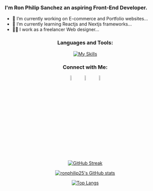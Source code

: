 <div align="center">
    
</div>

### I'm Ron Philip Sanchez an aspiring Front-End Developer.

- 🔭 I’m currently working on E-commerce and Portfolio websites...
- 📖 I’m currently learning Reactjs and Nextjs frameworks...
- 👨‍💼 I work as a freelancer Web designer...

<div align="center">
<h3>Languages and Tools:</h3>

[![My Skills](https://skillicons.dev/icons?i=html,arduino,docker,css,bootstrap,firebase,mysql,vscode,tailwind,js,laravel,mongodb,nextjs,nodejs,php,react,vercel,vite,vue,wordpress,visualstudio&perline=9&theme=light)](https://skillicons.dev)

  <h3>Connect with Me:</h3>
  
[<img src="https://img.icons8.com/fluent/48/000000/facebook-new.png" width="6.5%%"/>](https://www.facebook.com/ron.philip/)  &nbsp; [<img src="https://img.icons8.com/fluent/48/000000/instagram-new.png" width="6.5%"/>](https://www.instagram.com/@RonPhilip_/)  &nbsp; <a href="mailto:sanchezronphilip@gmail.com"> <img src="https://img.icons8.com/fluent/48/000000/gmail.png" width="6.5%"/>
  
[![GitHub Streak](https://streak-stats.demolab.com/?user=ronphilip25)](https://git.io/streak-stats)

[![ronphilip25's GitHub stats](https://github-readme-stats.vercel.app/api?username=ronphilip)](https://github.com/ronphilip25/github-readme-stats)
  
[![Top Langs](https://github-readme-stats.vercel.app/api/top-langs/?username=ronphilip25&theme=github_dark&card_width=1000px&layout=compact&&hide=PowerShell,Batchfile,Hack&langs_count=10)](https://github.com/ronphilip25/github-readme-stats)
  

</div>
